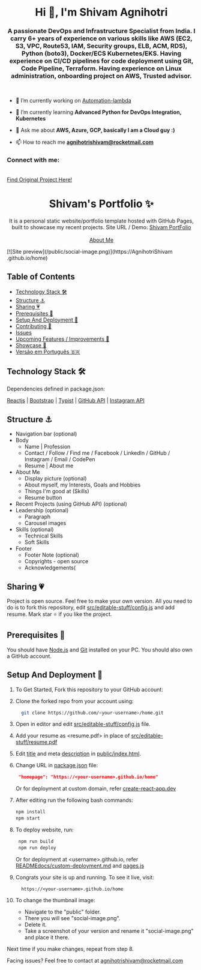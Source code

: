 <!-- PROJECT LOGO -->
<h1 align="center">Hi 👋, I'm Shivam Agnihotri</h1>
<h3 align="center">A passionate DevOps and Infrastructure Specialist from India. I carry 6+ years of experience on various skills like AWS (EC2, S3, VPC, Route53, IAM, Security groups, ELB, ACM, RDS), Python (boto3), Docker/ECS Kubernetes/EKS. Having experience on CI/CD pipelines for code deployment using Git, Code Pipeline, Terraform. Having experience on Linux administration, onboarding project on AWS, Trusted advisor.</h3>

<br />

- 🔭 I’m currently working on [Automation-lambda](https://github.com/AgnihotriShivam/Automation-lambda)

- 🌱 I’m currently learning **Advanced Python for DevOps Integration, Kubernetes**

- 💬 Ask me about **AWS, Azure, GCP, basically I am a Cloud guy :)**

- 📫 How to reach me **agnihotrishivam@rocketmail.com**

<h3 align="left">Connect with me:</h3>

<br/>
<a href="https://github.com/hashirshoaeb/home">Find Original Project Here!</a>
<br/>
<p align="center">
  <h1 align="center">Shivam's Portfolio ✨</h1>

  <p align="center">
    It is a personal static website/portfolio template hosted with GitHub Pages, built to showcase my recent projects.
    Site URL / Demo:
    <a href="TO BE UPLOADED">Shivam PortFolio</a>
    <br />
    <br />
    <a href="https://github.com/AgnihotriShivam">About Me</a>
  </p>
</p>
[![Site preview](/public/social-image.png)](https://AgnihotriShivam
.github.io/home)

## Table of Contents

- [Technology Stack 🛠️](#technology-stack-)
- [Structure ⚓](#structure-)
- [Sharing 💗](#sharing-)
- [Prerequisites 🍪](#prerequisites-)
- [Setup And Deployment 🔧](#setup-and-deployment-)
- [Contributing 🙌](#contributing-)
- [Issues](#issues)
- [Upcoming Features / Improvements 🔗](#upcoming-features-/-improvements-)
- [Showcase 🚀](#showcase-)
- [Versão em Português :brazil:](#versao-em-portugues-)

## Technology Stack 🛠️

Dependencies defined in package.json:

[Reactjs](https://reactjs.org/)
| [Bootstrap](https://getbootstrap.com/)
| [Typist](https://github.com/jstejada/react-typist)
| [GitHub API](https://developer.github.com/v3/repos/)
| [Instagram API](https://www.instagram.com/developer/embedding/)

## Structure ⚓

- Navigation bar (optional)
- Body
  - Name | Profession
  - Contact / Follow / Find me / Facebook / LinkedIn / GitHub / Instagram / Email / CodePen
  - Resume | About me
- About Me
  - Display picture (optional)
  - About myself, my Interests, Goals and Hobbies
  - Things I'm good at (Skills)
  - Resume button
- Recent Projects (using GitHub API) (optional)
- Leadership (optional)
  - Paragraph
  - Carousel images
- Skills (optional)
  - Technical Skills
  - Soft Skills
- Footer
  - Footer Note (optional)
  - Copyrights - open source
  - Acknowledgements(

## Sharing 💗

Project is open source. Feel free to make your own version. All you need to do is to fork this repository, edit [src/editable-stuff/config.js](./src/editable-stuff/config.js) and add resume. Mark star ⭐ if you like the project.

## Prerequisites 🍪

You should have [Node.js](https://nodejs.org/en/) and [Git](https://git-scm.com/) installed on your PC. You should also own a GitHub account.

## Setup And Deployment 🔧

1. To Get Started, Fork this repository to your GitHub account:
2. Clone the forked repo from your account using:

   ```bash
     git clone https://github.com/<your-username>/home.git
   ```

3. Open in editor and edit [src/editable-stuff/config.js](./src/editable-stuff/config.js) file.

4. Add your resume as <resume.pdf> in place of [src/editable-stuff/resume.pdf](./src/editable-stuff/)

5. Edit [title](./public/index.html#L34) and meta [description](./public/index.html#L13) in [public/index.html](./public/index.html).
6. Change URL in [package.json](./package.json) file:

   ```json
    "homepage": "https://<your-username>.github.io/home"
   ```

   Or for deployment at custom domain, refer [create-react-app.dev](https://create-react-app.dev/docs/deployment/#step-1-add-homepage-to-packagejson)

7. After editing run the following bash commands:

   ```bash
   npm install
   npm start
   ```

8. To deploy website, run:

   ```bash
    npm run build
    npm run deploy
   ```

   Or for deployment at \<username>.github.io, refer [READMEdocs/custom-deployment.md](./READMEdocs/custom-deployment.md) and [pages.js](./pages.js)

9. Congrats your site is up and running. To see it live, visit:

   ```https
     https://<your-username>.github.io/home
   ```

10. To change the thumbnail image:

    - Navigate to the "public" folder.  
    - There you will see "social-image.png".  
    - Delete it.   
    - Take a screenshot of your version and rename it "social-image.png" and place it there.  

   Next time if you make changes, repeat from step 8.

Facing issues? Feel free to contact at agnihotrishivam@rocketmail.com
